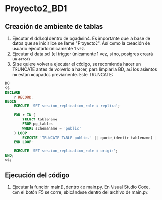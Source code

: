 # Proyecto2_BD1
## Creación de ambiente de tablas
1. Ejecutar el ddl.sql dentro de pgadmin4. Es importante que la base de datos que se inicialice se llame "Proyecto2". Así como la creación de usuario ejecutarlo únicamente 1 vez. 
2. Ejecutar el data.sql (el trigger únicamente 1 vez, si no, postgres creará un error)
3. Si se quiere volver a ejecutar el código, se recomienda hacer un TRUNCATE antes de volverlo a hacer, para limpiar la BD, así los asientos no están ocupados previamente. Este TRUNCATE:

```sql
DO
$$
DECLARE
    r RECORD;
BEGIN
    EXECUTE 'SET session_replication_role = replica';

    FOR r IN (
        SELECT tablename
        FROM pg_tables
        WHERE schemaname = 'public'
    ) LOOP
        EXECUTE 'TRUNCATE TABLE public.' || quote_ident(r.tablename) || ' RESTART IDENTITY CASCADE';
    END LOOP;

    EXECUTE 'SET session_replication_role = origin';
END;
$$;
```

## Ejecución del código
1. Ejecutar la función main(), dentro de main.py. En Visual Studio Code, con el botón F5 se corre, ubicándose dentro del archivo de main.py. 